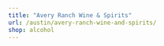 ```yaml
---
title: "Avery Ranch Wine & Spirits"
url: /austin/avery-ranch-wine-and-spirits/
shop: alcohol
---
```

